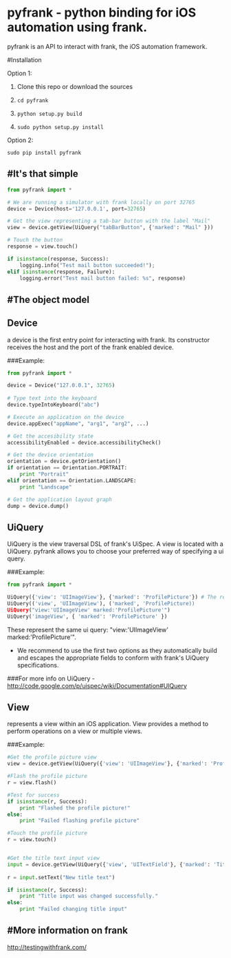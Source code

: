 pyfrank - python binding for iOS automation using frank.
==================================================

pyfrank is an API to interact with frank, the iOS automation framework.


#Installation

Option 1:

1. Clone this repo or download the sources

2. `cd pyfrank`

3. `python setup.py build`

4. `sudo python setup.py install`

Option 2:

`sudo pip install pyfrank`



#It's that simple
----------

```python
from pyfrank import *

# We are running a simulator with frank locally on port 32765
device = Device(host='127.0.0.1', port=32765)

# Get the view representing a tab-bar button with the label "Mail"
view = device.getView(UiQuery("tabBarButton", {'marked': "Mail" }))

# Touch the button
response = view.touch()

if isinstance(response, Success):
    logging.info("Test mail button succeeded!");
elif isinstance(response, Failure):
    logging.error("Test mail button failed: %s", response)
```

#The object model
----------

## Device
a device is the first entry point for interacting with frank. Its constructor receives the host and the port of the frank enabled device.


###Example:
```python
from pyfrank import *

device = Device("127.0.0.1", 32765)
    
# Type text into the keyboard
device.typeIntoKeyboard("abc")

# Execute an application on the device
device.appExec("appName", "arg1", "arg2", ...)

# Get the accesibility state
accessibilityEnabled = device.accessibilityCheck()

# Get the device orientation
orientation = device.getOrientation()
if orientation == Orientation.PORTRAIT:
    print "Portrait"
elif orientation == Orientation.LANDSCAPE:
    print "Landscape"

# Get the application layout graph
dump = device.dump()
```

## UiQuery
UiQuery is the view traversal DSL of frank's UiSpec. A view is located with a UiQuery.
pyfrank allows you to choose your preferred way of specifying a ui query.

###Example:
```python
from pyfrank import *

UiQuery({'view': 'UIImageView'}, {'marked': 'ProfilePicture'}) # The recommended way
UiQuery(('view', 'UIImageView'), ('marked', 'ProfilePicture))
UiQuery("view:'UIImageView' marked:'ProfilePicture'")
UiQuery('imageView', { 'marked': 'ProfilePicture' })
```

These represent the same ui query: "view:'UIImageView' marked:'ProfilePicture'". 
* We recommend to use the first two options as they automatically build and escapes the appropriate fields to conform with frank's UiQuery specifications.

    
###For more info on UiQuery - http://code.google.com/p/uispec/wiki/Documentation#UIQuery


## View
represents a view within an iOS application.
View provides a method to perform operations on a view or multiple views.


###Example:
```python
#Get the profile picture view
view = device.getView(UiQuery({'view': 'UIImageView'}, {'marked': 'ProfilePicture'}))

#Flash the profile picture
r = view.flash() 

#Test for success
if isinstance(r, Success):
    print "Flashed the profile picture!"
else:
    print "Failed flashing profile picture"

#Touch the profile picture
r = view.touch()


#Get the title text input view
input = device.getView(UiQuery({'view', 'UITextField'}, {'marked': 'Title'}))
    
r = input.setText("New title text")    

if isinstance(r, Success):
    print "Title input was changed successfully."
else:
    print "Failed changing title input"
```


#More information on frank
----------
http://testingwithfrank.com/

